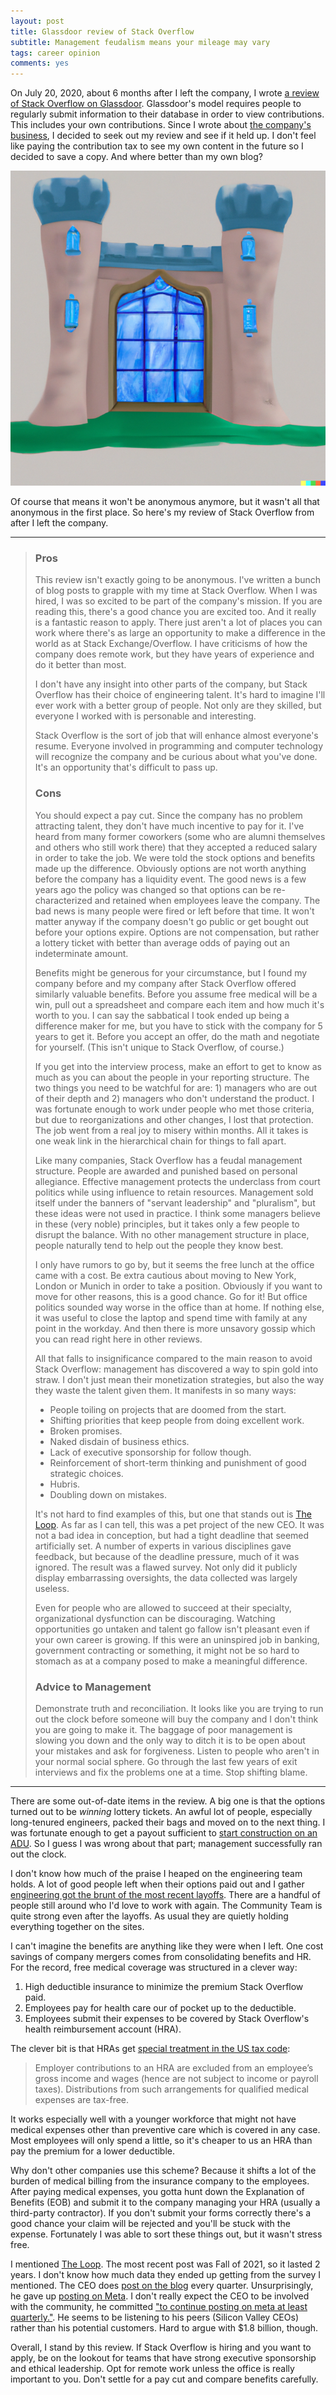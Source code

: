 ```yaml
---
layout: post
title: Glassdoor review of Stack Overflow
subtitle: Management feudalism means your mileage may vary
tags: career opinion
comments: yes
---
```


On July 20, 2020, about 6 months after I left the company, I wrote [a
review of Stack Overflow on
Glassdoor](https://www.glassdoor.com/Reviews/Employee-Review-Stack-Overflow-RVW34327310.htm).
Glassdoor's model requires people to regularly submit information to
their database in order to view contributions. This includes your own
contributions. Since I wrote about [the company's
business](/2023/05/17/so_business.html), I decided to seek out my
review and see if it held up. I don't feel like paying the
contribution tax to see my own content in the future so I decided to
save a copy. And where better than my own blog?

[![Cartoon castle with glass doors, digital art.](/images/glass_castle.png)](https://labs.openai.com/s/TeQ2gZiugvc6Fblj8LO0SMdh)

Of course that means it won't be anonymous anymore, but it wasn't all
that anonymous in the first place. So here's my review of Stack
Overflow from after I left the company.

---


> ### Pros
>
> This review isn't exactly going to be anonymous. I've written a
> bunch of blog posts to grapple with my time at Stack Overflow. When
> I was hired, I was so excited to be part of the company's
> mission. If you are reading this, there's a good chance you are
> excited too. And it really is a fantastic reason to apply. There
> just aren't a lot of places you can work where there's as large an
> opportunity to make a difference in the world as at Stack
> Exchange/Overflow. I have criticisms of how the company does remote
> work, but they have years of experience and do it better than most.
>
> I don't have any insight into other parts of the company, but Stack
Overflow has their choice of engineering talent. It's hard to imagine
I'll ever work with a better group of people. Not only are they
skilled, but everyone I worked with is personable and interesting.
>
> Stack Overflow is the sort of job that will enhance almost
everyone's resume. Everyone involved in programming and computer
technology will recognize the company and be curious about what you've
done. It's an opportunity that's difficult to pass up.
>
> ### Cons
>
> You should expect a pay cut. Since the company has no problem
attracting talent, they don't have much incentive to pay for it. I've
heard from many former coworkers (some who are alumni themselves and
others who still work there) that they accepted a reduced salary in
order to take the job. We were told the stock options and benefits
made up the difference. Obviously options are not worth anything
before the company has a liquidity event. The good news is a few years
ago the policy was changed so that options can be re-characterized and
retained when employees leave the company. The bad news is many people
were fired or left before that time. It won't matter anyway if the
company doesn't go public or get bought out before your options
expire. Options are not compensation, but rather a lottery ticket with
better than average odds of paying out an indeterminate amount.
> 
> Benefits might be generous for your circumstance, but I found my
company before and my company after Stack Overflow offered similarly
valuable benefits. Before you assume free medical will be a win, pull
out a spreadsheet and compare each item and how much it's worth to
you. I can say the sabbatical I took ended up being a difference maker
for me, but you have to stick with the company for 5 years to get
it. Before you accept an offer, do the math and negotiate for
yourself. (This isn't unique to Stack Overflow, of course.)
> 
> If you get into the interview process, make an effort to get to know
as much as you can about the people in your reporting structure. The
two things you need to be watchful for are: 1) managers who are out of
their depth and 2) managers who don't understand the product. I was
fortunate enough to work under people who met those criteria, but due
to reorganizations and other changes, I lost that protection. The job
went from a real joy to misery within months. All it takes is one weak
link in the hierarchical chain for things to fall apart.
> 
> Like many companies, Stack Overflow has a feudal management
structure. People are awarded and punished based on personal
allegiance. Effective management protects the underclass from court
politics while using influence to retain resources. Management sold
itself under the banners of "servant leadership" and "pluralism", but
these ideas were not used in practice. I think some managers believe
in these (very noble) principles, but it takes only a few people to
disrupt the balance. With no other management structure in place,
people naturally tend to help out the people they know best.
> 
> I only have rumors to go by, but it seems the free lunch at the office
came with a cost. Be extra cautious about moving to New York, London
or Munich in order to take a position. Obviously if you want to move
for other reasons, this is a good chance. Go for it! But office
politics sounded way worse in the office than at home. If nothing
else, it was useful to close the laptop and spend time with family at
any point in the workday. And then there is more unsavory gossip which
you can read right here in other reviews.
> 
> All that falls to insignificance compared to the main reason to avoid
Stack Overflow: management has discovered a way to spin gold into
straw. I don't just mean their monetization strategies, but also the
way they waste the talent given them. It manifests in so many ways:
> * People toiling on projects that are doomed from the start. 
> * Shifting priorities that keep people from doing excellent work.
> * Broken promises.
> * Naked disdain of business ethics. 
> * Lack of executive sponsorship for follow though. 
> * Reinforcement of short-term thinking and punishment of good
strategic choices. 
> * Hubris.
> * Doubling down on mistakes.
> 
> It's not hard to find examples of this, but one that stands out is
[The
Loop](https://stackoverflow.blog/2019/11/25/introducing-the-loop-a-foundation-in-listening/). As
far as I can tell, this was a pet project of the new CEO. It was not a
bad idea in conception, but had a tight deadline that seemed
artificially set. A number of experts in various disciplines gave
feedback, but because of the deadline pressure, much of it was
ignored. The result was a flawed survey. Not only did it publicly
display embarrassing oversights, the data collected was largely
useless.
> 
> Even for people who are allowed to succeed at their specialty,
organizational dysfunction can be discouraging. Watching opportunities
go untaken and talent go fallow isn't pleasant even if your own career
is growing. If this were an uninspired job in banking, government
contracting or something, it might not be so hard to stomach as at a
company posed to make a meaningful difference.
>
> ### Advice to Management
> 
> Demonstrate truth and reconciliation. It looks like you are trying
to run out the clock before someone will buy the company and I don't
think you are going to make it. The baggage of poor management is
slowing you down and the only way to ditch it is to be open about your
mistakes and ask for forgiveness. Listen to people who aren't in your
normal social sphere. Go through the last few years of exit interviews
and fix the problems one at a time. Stop shifting blame.

---

There are some out-of-date items in the review. A big one is that the
options turned out to be _winning_ lottery tickets. An awful lot of
people, especially long-tenured engineers, packed their bags and moved
on to the next thing. I was fortunate enough to get a payout
sufficient to [start construction on an
ADU](https://meta.jlericson.com/t/construction-begins/158). So I guess
I was wrong about that part; management successfully ran out the
clock.

I don't know how much of the praise I heaped on the engineering team
holds. A lot of good people left when their options paid out and I
gather [engineering got the brunt of the most recent
layoffs](https://www.linkedin.com/posts/dalecook_opentowork-activity-7063927414552199168-c-SI/).
There are a handful of people still around who I'd love to work with
again. The Community Team is quite strong even after the layoffs. As
usual they are quietly holding everything together on the sites.

I can't imagine the benefits are anything like they were when I
left. One cost savings of company mergers comes from consolidating
benefits and HR. For the record, free medical coverage was structured in a clever
way:

1. High deductible insurance to minimize the premium Stack Overflow paid.
2. Employees pay for health care our of pocket up to the deductible.
2. Employees submit their expenses to be covered by Stack Overflow's
   health reimbursement account (HRA).
   
The clever bit is that HRAs get [special treatment in the US tax
code](https://crsreports.congress.gov/product/pdf/R/R47041):

> Employer contributions to an HRA are excluded from an employee’s
gross income and wages (hence are not subject to income or payroll
taxes). Distributions from such arrangements for qualified medical
expenses are tax-free.

It works especially well with a younger workforce that might not have
medical expenses other than preventive care which is covered in any
case. Most employees will only spend a little, so it's cheaper to us
an HRA than pay the premium for a lower deductible.

Why don't other companies use this scheme? Because it shifts a lot of
the burden of medical billing from the insurance company to the
employees. After paying medical expenses, you gotta hunt down the
Explanation of Benefits (EOB) and submit it to the company managing
your HRA (usually a third-party contractor). If you don't submit your
forms correctly there's a good chance your claim will be rejected and
you'll be stuck with the expense. Fortunately I was able to sort these
things out, but it wasn't stress
free.

I mentioned [The Loop](https://stackoverflow.blog/?s=the+loop). The
most recent post was Fall of 2021, so it lasted 2 years. I don't know
how much data they ended up getting from the survey I mentioned. The
CEO does [post on the
blog](https://stackoverflow.blog/author/pchandrasekar/) every
quarter. Unsurprisingly, he gave up [posting on
Meta](https://stackexchange.com/users/16260110/prashanth-chandrasekar). I
don't really expect the CEO to be involved with the community, he
committed ["to continue posting on meta at least
quarterly."](/2020/02/04/misunderstanding_meta.html). He seems to be
listening to his peers (Silicon Valley CEOs) rather than his potential
customers. Hard to argue with $1.8 billion, though.

Overall, I stand by this review. If Stack Overflow is hiring and you
want to apply, be on the lookout for teams that have strong executive
sponsorship and ethical leadership. Opt for remote work unless the
office is really important to you. Don't settle for a pay cut and
compare benefits carefully.


<!--  LocalWords:  Glassdoor
 -->
